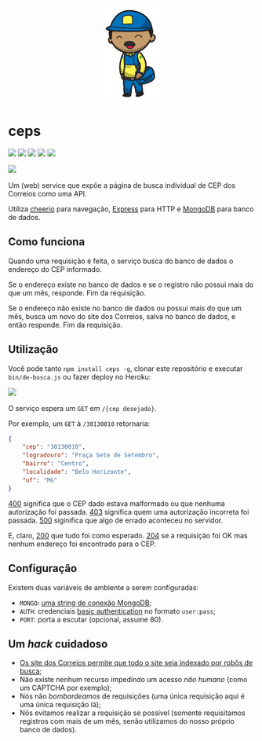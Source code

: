 <p align="center">
    <a href="#ceps">
        <img alt="logo" src="asset/logo.png">
    </a>
</p>

# ceps

[![][build-img]][build]
[![][coverage-img]][coverage]
[![][dependencies-img]][dependencies]
[![][devdependencies-img]][devdependencies]
[![][module-img]][module]

[![][npm-img]][npm]

Um (web) service que expõe a página de busca individual de CEP dos Correios como uma API.

Utiliza [cheerio] para navegação, [Express] para HTTP e [MongoDB] para banco de dados.

[build]:     https://travis-ci.org/codigonosso/ceps
[build-img]: https://travis-ci.org/codigonosso/ceps.png

[coverage]:     https://coveralls.io/r/codigonosso/ceps?branch=master
[coverage-img]: https://coveralls.io/repos/codigonosso/ceps/badge.png?branch=master

[dependencies]:     https://david-dm.org/codigonosso/ceps
[dependencies-img]: https://david-dm.org/codigonosso/ceps.png

[devdependencies]:     https://david-dm.org/codigonosso/ceps#info=devDependencies
[devdependencies-img]: https://david-dm.org/codigonosso/ceps/dev-status.png

[module]:     http://badge.fury.io/js/ceps
[module-img]: https://badge.fury.io/js/ceps.png

[npm]:     https://nodei.co/npm/ceps
[npm-img]: https://nodei.co/npm/ceps.png?mini=true

[cheerio]: https://github.com/cheeriojs/cheerio
[Express]: http://expressjs.com
[MongoDB]: http://mongodb.org

## Como funciona

Quando uma requisição é feita, o serviço busca do banco de dados o endereço do CEP informado.

Se o endereço existe no banco de dados e se o registro não possui mais do que um mês, responde.
Fim da requisição.

Se o endereço não existe no banco de dados ou possui mais do que um mês, busca um novo do site dos Correios, salva no banco de dados, e então responde.
Fim da requisição.

## Utilização

Você pode tanto `npm install ceps -g`, clonar este repositório e executar `bin/de-busca.js` ou fazer deploy no Heroku:

[![][heroku-img]][heroku]

O serviço espera um `GET` em `/{cep desejado}`.

Por exemplo, um `GET` à `/30130010` retornaria:

```json
{
    "cep": "30130010",
    "logradouro": "Praça Sete de Setembro",
    "bairro": "Centro",
    "localidade": "Belo Horizonte",
    "uf": "MG"
}
```

[400] significa que o CEP dado estava malformado ou que nenhuma autorização foi passada.
[403] significa quem uma autorização incorreta foi passada.
[500] siginifica que algo de errado aconteceu no servidor.

E, claro, [200] que tudo foi como esperado.
[204] se a requisição foi OK mas nenhum endereço foi encontrado para o CEP.

[heroku]:     https://heroku.com/deploy
[heroku-img]: https://www.herokucdn.com/deploy/button.png

[400]: http://pt.wikipedia.org/wiki/Lista_de_c%C3%B3digos_de_status_HTTP#400_Requisi.C3.A7.C3.A3o_inv.C3.A1lida
[403]: http://pt.wikipedia.org/wiki/Lista_de_c%C3%B3digos_de_status_HTTP#403_Proibido
[500]: http://pt.wikipedia.org/wiki/Lista_de_c%C3%B3digos_de_status_HTTP#500_Erro_interno_do_servidor_.28Internal_Server_Error.29

[200]: http://pt.wikipedia.org/wiki/Lista_de_c%C3%B3digos_de_status_HTTP#200_OK
[204]: http://pt.wikipedia.org/wiki/Lista_de_c%C3%B3digos_de_status_HTTP#204_Nenhum_conte.C3.BAdo

## Configuração

Existem duas variáveis de ambiente a serem configuradas:

* `MONGO`: [uma string de conexão MongoDB];
* `AUTH`: credenciais [basic authentication] no formato `user:pass`;
* `PORT`: porta a escutar (opcional, assume 80).

[uma string de conexão MongoDB]: http://docs.mongodb.org/manual/reference/connection-string
[basic authentication]: https://en.wikipedia.org/wiki/Basic_access_authentication#Client_side

## Um *hack* cuidadoso

* [Os site dos Correios permite que todo o site seja indexado por robôs de busca][robots];
* Não existe nenhum recurso impedindo um acesso *não humano* (como um CAPTCHA por exemplo);
* Nós não *bombardeamos* de requisições (uma única requisição aqui é uma única requisição lá);
* Nõs evitamos realizar a requisição se possível (somente requisitamos registros com mais de um mês, senão utilizamos do nosso próprio banco de dados).

[robots]: http://correios.com.br/robots.txt
